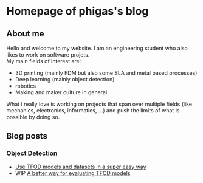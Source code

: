 # Homepage of phigas's blog

## About me

Hello and welcome to my website. I am an engineering student who also likes to work on software projets.  
My main fields of interest are:

- 3D printing (mainly FDM but also some SLA and metal based processes)
- Deep learning (mainly object detection)
- robotics
- Making and maker culture in general

What i really love is working on projects that span over multiple fields (like mechanics, electronics, informatics, ...) and push the limits of what is possible by doing so.

## Blog posts

### Object Detection

- [Use TFOD models and datasets in a super easy way](https://phigas.github.io/TFOD-inference-generator/)
- WIP [A better way for evaluating TFOD models](https://phigas.github.io/TFOD-advanced-evaluation-script/)
